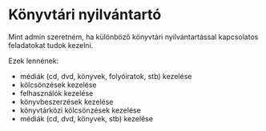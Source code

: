 # Könyvtári nyilvántartó

Mint admin szeretném, ha különböző könyvtári nyilvántartással kapcsolatos feladatokat tudok kezelni.

Ezek lennének:
- médiák (cd, dvd, könyvek, folyóiratok, stb) kezelése
- kölcsönzések kezelése
- felhasználók kezelése
- könyvbeszerzések kezelése
- könyvtárközi kölcsönzések kezelése
- médiák (cd, dvd, könyvek, stb) kezelése
